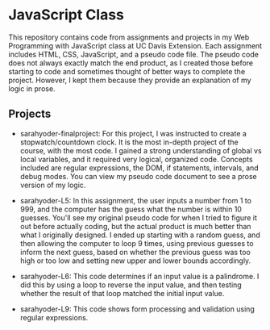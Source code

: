 # JavaScript Class

This repository contains code from assignments and projects in my Web Programming with JavaScript class at UC Davis Extension. Each assignment includes HTML, CSS, JavaScript, and a pseudo code file. The pseudo code does not always exactly match the end product, as I created those before starting to code and sometimes thought of better ways to complete the project. However, I kept them because they provide an explanation of my logic in prose.

## Projects

- sarahyoder-finalproject: For this project, I was instructed to create a stopwatch/countdown clock. It is the most in-depth project of the course, with the most code. I gained a strong understanding of global vs local variables, and it required very logical, organized code. Concepts included are regular expressions, the DOM, if statements, intervals, and debug modes. You can view my pseudo code document to see a prose version of my logic.

- sarahyoder-L5: In this assignment, the user inputs a number from 1 to 999, and the computer has the guess what the number is within 10 guesses. You'll see my original pseudo code for when I tried to figure it out before actually coding, but the actual product is much better than what I originally designed. I ended up starting with a random guess, and then allowing the computer to loop 9 times, using previous guesses to inform the next guess, based on whether the previous guess was too high or too low and setting new upper and lower bounds accordingly.

- sarahyoder-L6:  This code determines if an input value is a palindrome. I did this by using a loop to reverse the input value, and then testing whether the result of that loop matched the initial input value.

- sarahyoder-L9: This code shows form processing and validation using regular expressions.
